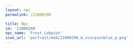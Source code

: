 ```yaml
---
layout: npc
permalink: /21000298

title: Npc
id: '21000298'
npc_name: 'Frost Lobpion'
icon_url: 'portrait/mob/21000298_m_scorpionblue_p.png'
---
```

